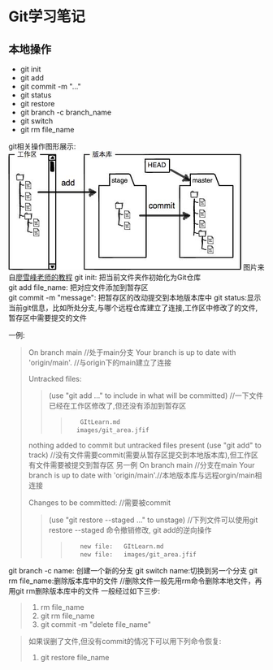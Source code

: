 # Git学习笔记

## 本地操作

- git init
- git add
- git commit -m "..."  
- git status
- git restore  
- git branch -c branch_name
- git switch
- git rm file_name

git相关操作图形展示:
![git_workspace](/images/git_area.jfif)
图片来自[廖雪峰老师的教程](https://www.liaoxuefeng.com/wiki/896043488029600/897271968352576)
git init: 把当前文件夹作初始化为Git仓库  
git add file_name: 把对应文件添加到暂存区  
git commit -m "message": 把暂存区的改动提交到本地版本库中
git status:显示当前git信息，比如所处分支,与哪个远程仓库建立了连接,工作区中修改了的文件,暂存区中需要提交的文件

一例:
>On branch main //处于main分支
>Your branch is up to date with 'origin/main'. //与origin下的main建立了连接
>
>Untracked files:
>>(use "git add <file>..." to include in what will be committed)  //一下文件已经在工作区修改了,但还没有添加到暂存区
>>>        GItLearn.md
>>>       images/git_area.jfif
>
>nothing added to commit but untracked files present (use "git add" to track)  //没有文件需要commit(需要从暂存区提交到本地版本库),但工作区有文件需要被提交到暂存区
另一例
>On branch main //分支在main
>Your branch is up to date with 'origin/main'.//本地版本库与远程orgin/main相连接
>
>Changes to be committed: //需要被commit
>>(use "git restore --staged <file>..." to unstage) //下列文件可以使用git restore --staged 命令撤销修改, git add的逆向操作
>>>        new file:   GItLearn.md
>>>        new file:   images/git_area.jfif

git branch -c name: 创建一个新的分支
git switch name:切换到另一个分支
git rm file_name:删除版本库中的文件
//删除文件一般先用rm命令删除本地文件，再用git rm删除版本库中的文件
一般经过如下三步:

>1. rm file_name
>1. git rm file_name
>1. git commit -m "delete file_name"

>如果误删了文件,但没有commit的情况下可以用下列命令恢复:
>
>1. git restore file_name

